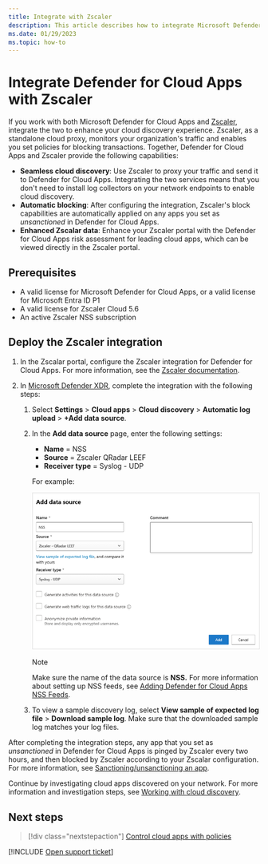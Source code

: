 ```yaml
---
title: Integrate with Zscaler
description: This article describes how to integrate Microsoft Defender for Cloud Apps with Zscaler for seamless cloud discovery and automated block of unsanctioned apps.
ms.date: 01/29/2023
ms.topic: how-to
---
```

# Integrate Defender for Cloud Apps with Zscaler



If you work with both Microsoft Defender for Cloud Apps and [Zscaler](https://www.zscaler.com/), integrate the two to enhance your cloud discovery experience. Zscaler, as a standalone cloud proxy, monitors your organization's traffic and enables you set policies for blocking transactions. Together, Defender for Cloud Apps and Zscaler provide the following capabilities:

- **Seamless cloud discovery**: Use Zscaler to proxy your traffic and send it to Defender for Cloud Apps. Integrating the two services means that you don't need to install log collectors on your network endpoints to enable cloud discovery.
- **Automatic blocking**: After configuring the integration, Zscaler's block capabilities are automatically applied on any apps you set as *unsanctioned* in Defender for Cloud Apps.
- **Enhanced Zscalar data**: Enhance your Zscaler portal with the Defender for Cloud Apps risk assessment for leading cloud apps, which can be viewed directly in the Zscaler portal.

## Prerequisites

- A valid license for Microsoft Defender for Cloud Apps, or a valid license for Microsoft Entra ID P1
- A valid license for Zscaler Cloud 5.6
- An active Zscaler NSS subscription

## Deploy the Zscaler integration

1. In the Zscalar portal, configure the Zscaler integration for Defender for Cloud Apps. For more information, see the [Zscaler documentation](https://help.zscaler.com/zia/configuring-mcas-integration).
1. In [Microsoft Defender XDR](https://security.microsoft.com/), complete the integration with the following steps:

    1. Select **Settings** > **Cloud apps** > **Cloud discovery** > **Automatic log upload** > **+Add data source**.
    1. In the **Add data source** page, enter the following settings:

        - **Name** = NSS
        - **Source** = Zscaler QRadar LEEF
        - **Receiver type** = Syslog - UDP

        For example:

        [ ![Screenshot of adding the Zscaler data source.](media/data-source-zscaler.png)](media/data-source-zscaler.png#lightbox)

        > [!NOTE]
        > Make sure the name of the data source is **NSS.** For more information about setting up NSS feeds, see [Adding Defender for Cloud Apps NSS Feeds](https://help.zscaler.com/zia/adding-mcas-nss-feeds).

    1. To view a sample discovery log, select **View sample of expected log file** > **Download sample log**. Make sure that the downloaded sample log matches your log files.

After completing the integration steps, any app that you set as *unsanctioned* in Defender for Cloud Apps is pinged by Zscaler every two hours, and then blocked by Zscaler according to your Zscalar configuration. For more information, see [Sanctioning/unsanctioning an app](governance-discovery.md#sanctioningunsanctioning-an-app).

Continue by investigating cloud apps discovered on your network. For more information and investigation steps, see [Working with cloud discovery](working-with-cloud-discovery-data.md).


## Next steps

> [!div class="nextstepaction"]
> [Control cloud apps with policies](control-cloud-apps-with-policies.md)

[!INCLUDE [Open support ticket](includes/support.md)]
